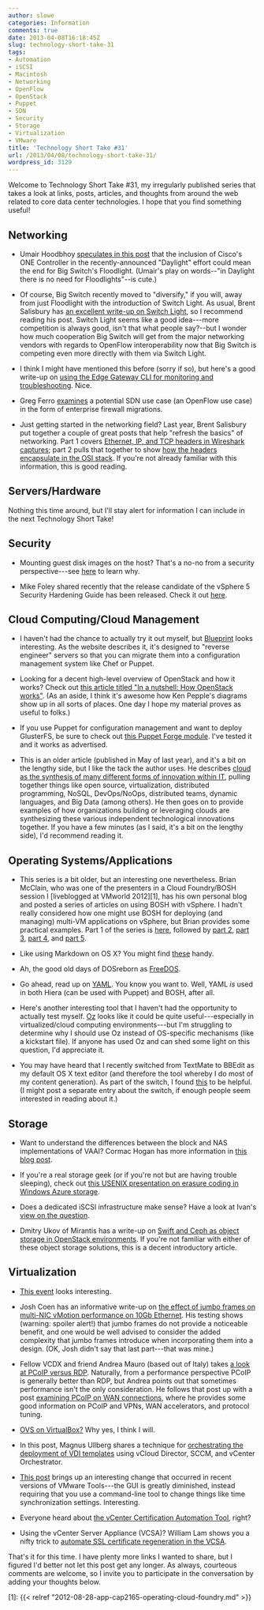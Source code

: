 ```yaml
---
author: slowe
categories: Information
comments: true
date: 2013-04-08T16:18:45Z
slug: technology-short-take-31
tags:
- Automation
- iSCSI
- Macintosh
- Networking
- OpenFlow
- OpenStack
- Puppet
- SDN
- Security
- Storage
- Virtualization
- VMware
title: 'Technology Short Take #31'
url: /2013/04/08/technology-short-take-31/
wordpress_id: 3129
---
```


Welcome to Technology Short Take #31, my irregularly published series that takes a look at links, posts, articles, and thoughts from around the web related to core data center technologies. I hope that you find something useful!

## Networking

* Umair Hoodbhoy [speculates in this post](http://umairhoodbhoy.net/2013/02/14/cisco-one-controller-sdn-startup-killer/) that the inclusion of Cisco's ONE Controller in the recently-announced "Daylight" effort could mean the end for Big Switch's Floodlight. (Umair's play on words--"in Daylight there is no need for Floodlights"--is cute.)

* Of course, Big Switch recently moved to "diversify," if you will, away from just Floodlight with the introduction of Switch Light. As usual, Brent Salisbury has [an excellent write-up on Switch Light](http://networkstatic.net/big-switch-introduces-switch-light/), so I recommend reading his post. Switch Light seems like a good idea---more competition is always good, isn't that what people say?--but I wonder how much cooperation Big Switch will get from the major networking vendors with regards to OpenFlow interoperability now that Big Switch is competing even more directly with them via Switch Light.

* I think I might have mentioned this before (sorry if so), but here's a good write-up on [using the Edge Gateway CLI for monitoring and troubleshooting](http://blogs.vmware.com/vsphere/2013/01/monitoring-and-troubleshooting-using-edge-gateway-clis.html). Nice.

* Greg Ferro [examines](http://etherealmind.com/sdn-use-case-firewall-migration-in-the-enterprise/) a potential SDN use case (an OpenFlow use case) in the form of enterprise firewall migrations.

* Just getting started in the networking field? Last year, Brent Salisbury put together a couple of great posts that help "refresh the basics" of networking. Part 1 covers [Ethernet, IP, and TCP headers in Wireshark captures](http://networkstatic.net/what-are-ethernet-ip-and-tcp-headers-in-wireshark-captures/); part 2 pulls that together to show [how the headers encapsulate in the OSI stack](http://networkstatic.net/how-headers-encapsulate-in-the-osi-stack/). If you're not already familiar with this information, this is good reading.

## Servers/Hardware

Nothing this time around, but I'll stay alert for information I can include in the next Technology Short Take!

## Security

* Mounting guest disk images on the host? That's a no-no from a security perspective---see [here](https://www.berrange.com/posts/2013/02/20/a-reminder-why-you-should-never-mount-guest-disk-images-on-the-host-os/) to learn why.

* Mike Foley shared recently that the release candidate of the vSphere 5 Security Hardening Guide has been released. Check it out [here](http://communities.vmware.com/docs/DOC-22783).

## Cloud Computing/Cloud Management

* I haven't had the chance to actually try it out myself, but [Blueprint](http://devstructure.com/blueprint/) looks interesting. As the website describes it, it's designed to "reverse engineer" servers so that you can migrate them into a configuration management system like Chef or Puppet.

* Looking for a decent high-level overview of OpenStack and how it works? Check out [this article titled "In a nutshell: How OpenStack works"](http://vmartinezdelacruz.com/in-a-nutshell-how-openstack-works/). (As an aside, I think it's awesome how Ken Pepple's diagrams show up in all sorts of places. One day I hope my material proves as useful to folks.)

* If you use Puppet for configuration management and want to deploy GlusterFS, be sure to check out [this Puppet Forge module](https://forge.puppetlabs.com/thias/glusterfs). I've tested it and it works as advertised.

* This is an older article (published in May of last year), and it's a bit on the lengthy side, but I like the tack the author uses. He describes [cloud as the synthesis of many different forms of innovation within IT](http://highscalability.com/blog/2012/5/7/startups-are-creating-a-new-system-of-the-world-for-it.html), pulling together things like open source, virtualization, distributed programming, NoSQL, DevOps/NoOps, distributed teams, dynamic languages, and Big Data (among others). He then goes on to provide examples of how organizations building or leveraging clouds are synthesizing these various independent technological innovations together. If you have a few minutes (as I said, it's a bit on the lengthy side), I'd recommend reading it.

## Operating Systems/Applications

* This series is a bit older, but an interesting one nevertheless. Brian McClain, who was one of the presenters in a Cloud Foundry/BOSH session I [liveblogged at VMworld 2012][1], has his own personal blog and posted a series of articles on using BOSH with vSphere. I hadn't really considered how one might use BOSH for deploying (and managing) multi-VM applications on vSphere, but Brian provides some practical examples. Part 1 of the series is [here](http://www.brianmmcclain.com/using-bosh-with-vsphere-part-1/), followed by [part 2](http://www.brianmmcclain.com/using-bosh-with-vsphere-part-2/), [part 3](http://www.brianmmcclain.com/using-bosh-with-vsphere-part-3/), [part 4](http://www.brianmmcclain.com/using-bosh-with-vsphere-part-4/), and [part 5](http://www.brianmmcclain.com/using-bosh-with-vsphere-part-5/).

* Like using Markdown on OS X? You might find [these](http://brettterpstra.com/projects/markdown-service-tools/) handy.

* Ah, the good old days of DOSreborn as [FreeDOS](http://www.freedos.org).

* Go ahead, read up on [YAML](http://yaml.org). You know you want to. Well, YAML _is_ used in both Hiera (can be used with Puppet) and BOSH, after all.

* Here's another interesting tool that I haven't had the opportunity to actually test myself. [Oz](https://github.com/clalancette/oz/wiki) looks like it could be quite useful---especially in virtualized/cloud computing environments---but I'm struggling to determine why I should use Oz instead of OS-specific mechanisms (like a kickstart file). If anyone has used Oz and can shed some light on this question, I'd appreciate it.

* You may have heard that I recently switched from TextMate to BBEdit as my default OS X text editor (and therefore the tool whereby I do most of my content generation). As part of the switch, I found [this](http://ranea.org/bbedit-markdown.html) to be helpful. (I might post a separate entry about the switch, if enough people seem interested in reading about it.)

## Storage

* Want to understand the differences between the block and NAS implementations of VAAI? Cormac Hogan has more information in [this blog post](http://cormachogan.com/2012/11/08/vaai-comparison-block-versus-nas/).

* If you're a real storage geek (or if you're not but are having trouble sleeping), check out [this USENIX presentation on erasure coding in Windows Azure storage](https://www.usenix.org/conference/usenixfederatedconferencesweek/erasure-coding-windows-azure-storage).

* Does a dedicated iSCSI infrastructure make sense? Have a look at Ivan's [view on the question](http://blog.ioshints.info/2013/03/does-dedicated-iscsi-infrastructure.html).

* Dmitry Ukov of Mirantis has a write-up on [Swift and Ceph as object storage in OpenStack environments](http://www.mirantis.com/blog/object-storage-openstack-cloud-swift-ceph/). If you're not familiar with either of these object storage solutions, this is a decent introductory article.

## Virtualization

* [This event](http://techfieldday.com/event/sddc-symposium/) looks interesting.

* Josh Coen has an informative write-up on [the effect of jumbo frames on multi-NIC vMotion performance on 10Gb Ethernet](http://www.valcolabs.com/2013/04/03/jumbo-frames-and-multi-nic-vmotion-performance-over-10gbe/). His testing shows (warning: spoiler alert!) that jumbo frames do not provide a noticeable benefit, and one would be well advised to consider the added complexity that jumbo frames introduce when incorporating them into a design. (OK, Josh didn't say that last part---that was mine.)

* Fellow VCDX and friend Andrea Mauro (based out of Italy) takes [a look at PCoIP versus RDP](http://vinfrastructure.it/en/2013/01/pcoip-vs-rdp/). Naturally, from a performance perspective PCoIP is generally better than RDP, but Andrea points out that sometimes performance isn't the only consideration. He follows that post up with a post [examining PCoIP on WAN connections](http://vinfrastructure.it/en/2013/01/using-pcoip-on-wan-connections/), where he provides some good information on PCoIP and VPNs, WAN accelerators, and protocol tuning.

* [OVS on VirtualBox?](http://networkstatic.net/open-vswitch-on-virtualbox/) Why yes, I think I will.

* In this post, Magnus Ullberg shares a technique for [orchestrating the deployment of VDI templates](http://ullberg.us/orchestrate/214/template-build-process) using vCloud Director, SCCM, and vCenter Orchestrator.

* [This post](http://www.v-front.de/2013/04/the-vmware-tools-gui-is-gone-now-what.html) brings up an interesting change that occurred in recent versions of VMware Tools---the GUI is greatly diminished, instead requiring that you use a command-line tool to change things like time synchronization settings. Interesting.

* Everyone heard about [the vCenter Certification Automation Tool](http://blogs.vmware.com/kb/2013/04/introducing-the-vcenter-certificate-automation-tool-1-0.html), right?

* Using the vCenter Server Appliance (VCSA)? William Lam shows you a nifty trick to [automate SSL certificate regeneration in the VCSA](http://www.virtuallyghetto.com/2013/04/automating-ssl-certificate-regeneration.html).

That's it for this time. I have plenty more links I wanted to share, but I figured I'd better not let this post get any longer. As always, courteous comments are welcome, so I invite you to participate in the conversation by adding your thoughts below.

[1]: {{< relref "2012-08-28-app-cap2165-operating-cloud-foundry.md" >}}
